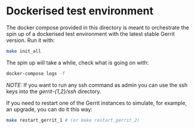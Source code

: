 # Dockerised test environment

The docker compose provided in this directory is meant to orchestrate the spin up
of a dockerised test environment with the latest stable Gerrit version.
Run it with:

```bash
make init_all
```

The spin up will take a while, check what is going on with:

```bash
docker-compose logs -f
```

*NOTE:* If you want to run any ssh command as admin you can use the ssh keys into the *gerrit-{1,2}/ssh* directory.

If you need to restart one of the Gerrit instances to simulate, for example,
an upgrade, you can do it this way:

```bash
make restart_gerrit_1 # (or make restart_gerrit_2)
```
